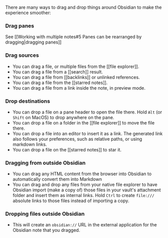 There are many ways to drag and drop things around Obsidian to make the experience smoother:

### Drag panes

See [[Working with multiple notes#5 Panes can be rearranged by dragging|dragging panes]]

### Drag sources

- You can drag a file, or multiple files from the [[file explorer]].
- You can drag a file from a [[search]] result.
- You can drag a file from [[backlinks]] or unlinked references.
- You can drag a file from the [[starred notes]].
- You can drag a file from a link inside the note, in preview mode.

### Drop destinations

- You can drop a file on a pane header to open the file there. Hold `Alt` (or `Shift` on MacOS) to drop anywhere on the pane.
- You can drop a file on a folder in the [[file explorer]] to move the file there.
- You can drop a file into an editor to insert it as a link. The generated link also follows your preferences, such as relative paths, or using markdown links.
- You can drop a file on the [[starred notes]] to star it.

### Dragging from outside Obsidian

- You can drag any HTML content from the browser into Obsidian to automatically convert them into Markdown
- You can drag and drop any files from your native file explorer to have Obsidian import (make a copy of) those files in your vault's attachment folder and insert them as internal links. Hold `Ctrl` to create `file:///` absolute links to those files instead of importing a copy.

### Dropping files outside Obsidian

- This will create an `obsidian://` URL in the external application for the Obsidian note that you dragged.
